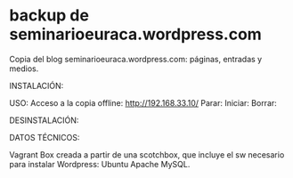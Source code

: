 # backup de seminarioeuraca.wordpress.com
Copia del blog seminarioeuraca.wordpress.com: páginas, entradas y medios.

INSTALACIÓN:


USO:
  Acceso a la copia offline:  http://192.168.33.10/
  Parar: 
  Iniciar:
  Borrar:
  
DESINSTALACIÓN:


DATOS TÉCNICOS:

Vagrant Box creada a partir de una scotchbox, que incluye el sw necesario para instalar Wordpress: 
    Ubuntu 
    Apache 
    MySQL.
